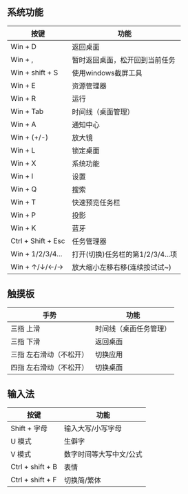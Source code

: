 ## 系统功能
| 按键               | 功能                             |
| ------------------ | -------------------------------- |
| Win + D            | 返回桌面                         |
| Win + ,            | 暂时返回桌面，松开回到当前任务   |
| Win + shift + S    | 使用windows截屏工具              |
| Win + E            | 资源管理器                       |
| Win + R            | 运行                             |
| Win + Tab          | 时间线（桌面管理）               |
| Win + A            | 通知中心                         |
| Win + (+/-)        | 放大镜                           |
| Win + L            | 锁定桌面                         |
| Win + X            | 系统功能                         |
| Win + I            | 设置                             |
| Win + Q            | 搜索                             |
| Win + T            | 快速预览任务栏                   |
| Win + P            | 投影                             |
| Win + K            | 蓝牙                             |
| Ctrl + Shift + Esc | 任务管理器                       |
| Win + 1/2/3/4...   | 打开(切换)任务栏的第1/2/3/4...项 |
| Win + ↑/↓/←/→      | 放大缩小左移右移(连续按试试~)    |

## 触摸板
| 手势                    | 功能                   |
| ----------------------- | ---------------------- |
| 三指 上滑               | 时间线（桌面任务管理） |
| 三指 下滑               | 返回桌面               |
| 三指 左右滑动（不松开） | 切换应用               |
| 四指 左右滑动（不松开） | 切换桌面               |

## 输入法
| 按键             | 功能                    |
| ---------------- | ----------------------- |
| Shift + 字母     | 输入大写/小写字母       |
| U 模式           | 生僻字                  |
| V 模式           | 数字时间等大写中文/公式 |
| Ctrl + shift + B | 表情                    |
| Ctrl + shift + F | 切换简/繁体             |
